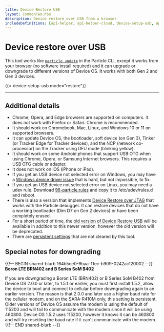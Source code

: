 ```yaml
---
title: Device Restore USB
layout: commonTwo.hbs
description: Device restore over USB from a browser
includeDefinitions: [api-helper, api-helper-cloud, device-setup-usb, api-helper-protobuf, api-helper-usb, api-helper-extras, webdfu, zip]
---
```


# Device restore over USB

This tool works like [`particle update`](/reference/developer-tools/cli/#particle-update) in the Particle CLI, except it works from your browser (no software install required) and it can upgrade or downgrade to different versions of Device OS. It works with both Gen 2 and Gen 3 devices. 

{{> device-setup-usb mode="restore"}}

---

## Additional details

- Chrome, Opera, and Edge browsers are supported on computers. It does not work with Firefox or Safari. Chrome is recommended.
- It should work on Chromebook, Mac, Linux, and Windows 10 or 11 on supported browsers.
- It can update Device OS, the bootloader, soft device (on Gen 3), Tinker (or Tracker Edge for Tracker devices), and the NCP (network co-processor) on the Tracker using DFU mode (blinking yellow). 
- It should work on some Android phones that support USB OTG when using Chrome, Opera, or Samsung Internet browsers. This requires a USB OTG cable or adapter.
- It does not work on iOS (iPhone or iPad).
- If you get an USB device not selected error on Windows, you may have a [Windows device driver issue](https://github.com/rickkas7/particle_notes/tree/master/fixing-windows-10-serial-drivers) that is hard, but not impossible, to fix.
- If you get an USB device not selected error on Linux, you may need a udev rule. Download [99-particle.rules](/assets/files/50-particle.rules) and copy it to /etc/udev/rules.d and reboot.
- There is also a version that implements [Device Restore over JTAG](/tools/device-restore/device-restore-jtag/) that works with the Particle debugger. It can restore devices that do not have a working bootloader (Dim D7 on Gen 2 devices) or have been completely erased.
- For a short period of time, the [old version of Device Restore USB](/tools/device-restore/device-restore-usb-old/) will be available in addition to this newer version, however the old version will be deprecated.
- There are [persistent settings](/reference/device-os/api/persistent-settings/persistent-settings/) that are not cleared by this tool.

## Special notes for downgrading

{{!-- BEGIN shared-blurb 164b5ce0-9baa-11ec-b909-0242ac120002 --}}
**Boron LTE BRN402 and B Series SoM B402**

If you are downgrading a Boron LTE (BRN402) or B Series SoM B402 from Device OS 2.0.0 or later, to 1.5.1 or earlier, you must first install 1.5.2, allow the device to boot and connect to cellular before downgrading again to an earlier version. The reason is that 2.0.0 and later use a higher baud rate for the cellular modem, and on the SARA-R410M only, this setting is persistent. Older versions of Device OS assume the modem is using the default of 115200 and will fail to communicate with the modem since it will be using 460800. Device OS 1.5.2 uses 115200, however it knows it can be 460800 and will try resetting the baud rate if it can't communicate with the modem.
{{!-- END shared-blurb --}}

